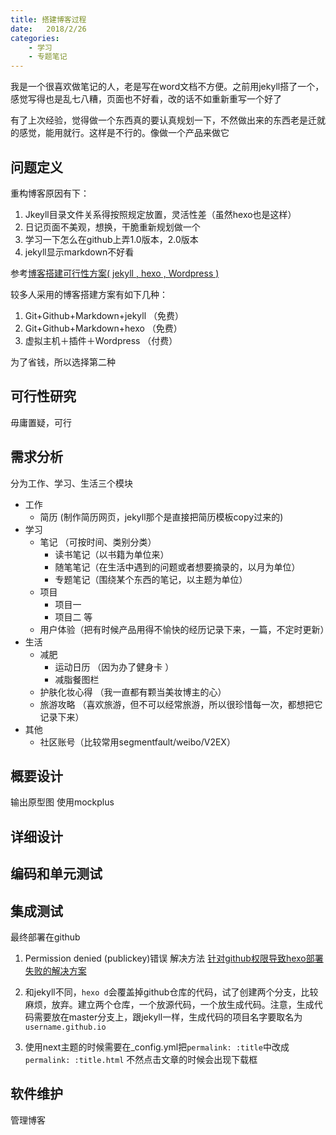 ```yaml
---
title: 搭建博客过程
date:   2018/2/26
categories: 
    - 学习 
    - 专题笔记
---
```

我是一个很喜欢做笔记的人，老是写在word文档不方便。之前用jekyll搭了一个，感觉写得也是乱七八糟，页面也不好看，改的话不如重新重写一个好了

有了上次经验，觉得做一个东西真的要认真规划一下，不然做出来的东西老是迁就的感觉，能用就行。这样是不行的。像做一个产品来做它
## 问题定义
重构博客原因有下：

1. Jkeyll目录文件关系得按照规定放置，灵活性差（虽然hexo也是这样）
2. 日记页面不美观，想换，干脆重新规划做一个
3. 学习一下怎么在github上弄1.0版本，2.0版本
4. jekyll显示markdown不好看

参考[博客搭建可行性方案( jekyll , hexo , Wordpress )](https://www.jianshu.com/p/c4f145fdd637)

较多人采用的博客搭建方案有如下几种：

1. Git+Github+Markdown+jekyll （免费）
2. Git+Github+Markdown+hexo （免费）
3. 虚拟主机＋插件＋Wordpress （付费）

为了省钱，所以选择第二种
## 可行性研究 
毋庸置疑，可行

## 需求分析
分为工作、学习、生活三个模块
- 工作
    - 简历 (制作简历网页，jekyll那个是直接把简历模板copy过来的)
- 学习
    - 笔记 （可按时间、类别分类）
        - 读书笔记（以书籍为单位来）
        - 随笔笔记（在生活中遇到的问题或者想要摘录的，以月为单位）
        - 专题笔记（围绕某个东西的笔记，以主题为单位）
    - 项目
        - 项目一
        - 项目二 等
    - 用户体验（把有时候产品用得不愉快的经历记录下来，一篇，不定时更新）
- 生活
    - 减肥 
        - 运动日历 （因为办了健身卡 ）
        - 减脂餐图栏
    - 护肤化妆心得 （我一直都有颗当美妆博主的心）
    - 旅游攻略 （喜欢旅游，但不可以经常旅游，所以很珍惜每一次，都想把它记录下来）
- 其他
    - 社区账号（比较常用segmentfault/weibo/V2EX）

## 概要设计
输出原型图
使用mockplus
## 详细设计

## 编码和单元测试

## 集成测试
最终部署在github

1. Permission denied (publickey)错误
解决方法
[针对github权限导致hexo部署失败的解决方案](https://www.cnblogs.com/xsilence/p/6001938.html)

2. 和jekyll不同，``hexo d``会覆盖掉github仓库的代码，试了创建两个分支，比较麻烦，放弃。建立两个仓库，一个放源代码，一个放生成代码。注意，生成代码需要放在master分支上，跟jekyll一样，生成代码的项目名字要取名为``username.github.io``

3. 使用next主题的时候需要在_config.yml把``permalink: :title``中改成
``permalink: :title.html``
不然点击文章的时候会出现下载框
## 软件维护
管理博客



